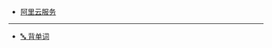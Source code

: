 
- [阿里云服务](/tools/aliyun/)

***
- [:abc: 背单词](https://luckycandy.github.io/qwerty ':target=_blank')

